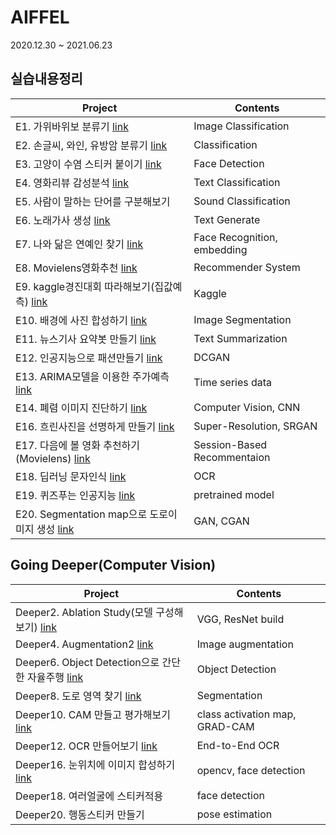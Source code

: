 # AIFFEL 

2020.12.30 ~ 2021.06.23

## 실습내용정리

| Project                                                      | Contents                    |
| ------------------------------------------------------------ | --------------------------- |
| E1. 가위바위보 분류기 [link](https://github.com/Ki8888/SSAC_E/blob/main/E-NODE1%20R_C_P.ipynb) | Image Classification        |
| E2. 손글씨, 와인, 유방암 분류기 [link](https://github.com/Ki8888/SSAC_E/tree/main/E2) | Classification              |
| E3. 고양이 수염 스티커 붙이기 [link](https://github.com/Ki8888/SSAC_E/tree/main/E3) | Face Detection              |
| E4. 영화리뷰 감성분석 [link](https://github.com/Ki8888/SSAC_E/tree/main/E4) | Text Classification         |
| E5. 사람이 말하는 단어를 구분해보기                          | Sound Classification        |
| E6.  노래가사 생성 [link](https://github.com/Ki8888/SSAC_E/tree/main/E6) | Text Generate               |
| E7. 나와 닮은 연예인 찾기 [link](https://github.com/Ki8888/SSAC_E/blob/main/ENODE7.%20face_ex.ipynb) | Face Recognition, embedding |
| E8. Movielens영화추천 [link](https://github.com/Ki8888/SSAC_E/blob/main/E-NODE8%20movie_ex.ipynb) | Recommender System          |
| E9. kaggle경진대회 따라해보기(집값예측) [link](https://github.com/Ki8888/SSAC_E/blob/main/E-NODE9%20kaggle_ex.ipynb) | Kaggle                      |
| E10. 배경에 사진 합성하기 [link](https://github.com/Ki8888/SSAC_E/blob/main/E-NODE10%20portrait%20mode_ex.ipynb) | Image Segmentation          |
| E11. 뉴스기사 요약봇 만들기 [link](https://github.com/Ki8888/SSAC_E/blob/main/E-NODE11%20news_ex.ipynb) | Text Summarization          |
| E12. 인공지능으로 패션만들기 [link](https://github.com/Ki8888/SSAC_E/blob/main/E-NODE12.%20Fashion_ex.ipynb) | DCGAN                       |
| E13. ARIMA모델을 이용한 주가예측 [link](https://github.com/Ki8888/SSAC_E/blob/main/E-NODE13%20stock_ex.ipynb) | Time series data            |
| E14. 폐렴 이미지 진단하기 [link](https://github.com/Ki8888/SSAC_E/blob/main/E-NODE14.%20pneumonia_ex.ipynb) | Computer Vision, CNN        |
| E16. 흐린사진을 선명하게 만들기 [link](https://github.com/Ki8888/SSAC_E/blob/main/E-NODE16%20clear_image_ex.ipynb) | Super-Resolution, SRGAN     |
| E17. 다음에 볼 영화 추천하기(Movielens) [link](https://github.com/Ki8888/SSAC_E/blob/main/E-NODE17%20next_moviepredict_ex.ipynb) | Session-Based Recommentaion |
| E18. 딥러닝 문자인식 [link](https://github.com/Ki8888/SSAC_E/blob/main/E-NODE18%20read_text_ex.ipynb) | OCR                         |
| E19. 퀴즈푸는 인공지능 [link](https://github.com/Ki8888/SSAC_E/blob/main/E-NODE19%20BERT_AI_ex.ipynb) | pretrained model            |
| E20. Segmentation map으로 도로이미지 생성 [link](https://github.com/Ki8888/SSAC_E/blob/main/E-NODE20%20CGAN_ex.ipynb) | GAN, CGAN                   |

## Going Deeper(Computer Vision)

| Project                                                      | Contents                       |
| ------------------------------------------------------------ | ------------------------------ |
| Deeper2. Ablation Study(모델 구성해보기) [link](https://github.com/Ki8888/SSAC_E/blob/main/deeper2_Resnet.ipynb) | VGG, ResNet build              |
| Deeper4. Augmentation2 [link](https://github.com/Ki8888/SSAC_E/blob/main/deeper4_aug.ipynb) | Image augmentation             |
| Deeper6. Object Detection으로 간단한 자율주행 [link](https://github.com/Ki8888/SSAC_E/blob/main/deeper6_driving_ex.ipynb) | Object Detection               |
| Deeper8. 도로 영역 찾기 [link](https://github.com/Ki8888/SSAC_E/blob/main/deeper8.road_detec_ex.ipynb) | Segmentation                   |
| Deeper10. CAM 만들고 평가해보기  [link](https://github.com/Ki8888/SSAC_E/blob/main/deeper10_cam_ex.ipynb) | class activation map, GRAD-CAM |
| Deeper12. OCR 만들어보기 [link](https://github.com/Ki8888/SSAC_E/blob/main/deeper12_ocrprac.ipynb) | End-to-End OCR                 |
| Deeper16. 눈위치에 이미지 합성하기 [link](https://github.com/Ki8888/SSAC_E/blob/main/deeper16_eye.ipynb) | opencv, face detection         |
| Deeper18. 여러얼굴에 스티커적용                              | face detection                 |
| Deeper20. 행동스티커 만들기                                  | pose estimation                |

